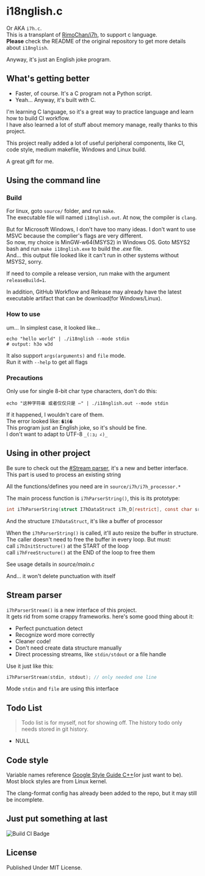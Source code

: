 # i18nglish.c

Or AKA `i7h.c`.\
This is a transplant of [RimoChan/i7h](https://github.com/RimoChan/i7h), to support c language.\
**Please** check the README of the original repository to get more details about `i18nglish`.

Anyway, it's just an English joke program.

## What's getting better

- Faster, of course. It's a C program not a Python script.
- Yeah... Anyway, it's built with C.

I'm learning C language, so it's a great way to practice language and learn how to build CI workflow.\
I have also learned a lot of stuff about memory manage, really thanks to this project.

This project really added a lot of useful peripheral components, like CI, code style, medium makefile, Windows and Linux build.

A great gift for me.

## Using the command line

### Build

For linux, goto `source/` folder, and run `make`.\
The executable file will named `i18nglish.out`. At now, the compiler is `clang`.

But for Microsoft Windows, I don't have too many ideas. I don't want to use MSVC because the complier's flags are very different.\
So now, my choice is MinGW-w64(MSYS2) in Windows OS. Goto MSYS2 bash and run `make i18nglish.exe` to build the *.exe* file.\
And... this output file looked like it can't run in other systems without MSYS2, sorry.

If need to compile a release version, run make with the argument `releaseBuild=1`.

In addition, GitHub Workflow and Release may already have the latest executable artifact that can be download(for Windows/Linux).

### How to use

um... In simplest case, it looked like...

```shell
echo "hello world" | ./i18nglish --mode stdin
# output: h3o w3d
```

It also support `args(arguments)` and `file` mode.\
Run it with `--help` to get all flags

### Precautions

Only use for single 8-bit char type characters, don't do this:

```shell
echo "这种字符串 或者仅仅只是 —" | ./i18nglish.out --mode stdin
```

If it happened, I wouldn't care of them.\
The error looked like: `�16�`\
This program just an English joke, so it's should be fine.\
I don't want to adapt to UTF-8 `_(:з」∠)_`

## Using in other project

Be sure to check out the [#Stream parser](#stream-parser), it's a new and better interface.\
This part is used to process an existing string

All the functions/defines you need are in `source/i7h/i7h_processor.*`

The main process function is `i7hParserString()`, this is its prototype:

```c
int i7hParserString(struct I7hDataStruct i7h_D[restrict], const char src_string[]);
```

And the structure `I7hDataStruct`, it's like a buffer of processor

When the `i7hParserString()` is called, it'll auto resize the buffer in structure.\
The caller doesn't need to free the buffer in every loop. But must:\
call `i7hInitStructure()` at the START of the loop\
call `i7hFreeStructure()` at the END of the loop to free them

See usage details in *source/main.c*

And... it won't delete punctuation with itself

## Stream parser

`i7hParserStream()` is a new interface of this project.\
It gets rid from some crappy frameworks. here's some good thing about it:

- Perfect punctuation detect
- Recognize word more correctly
- Cleaner code!
- Don't need create data structure manually
- Direct processing streams, like `stdin/stdout` or a file handle

Use it just like this:

```c
i7hParserStream(stdin, stdout); // only needed one line
```

Mode `stdin` and `file` are using this interface

## Todo List

> Todo list is for myself, not for showing off. The history todo only needs stored in git history.

- NULL

## Code style

Variable names reference [Google Style Guide C++](https://google.github.io/styleguide/cppguide.html)(or just want to be).\
Most block styles are from Linux kernel.

The clang-format config has already been added to the repo, but it may still be incomplete.

## Just put something at last

![Build CI Badge](https://github.com/SourLemonJuice/i18nglish.c/actions/workflows/Build.yml/badge.svg)

## License

Published Under MIT License.
